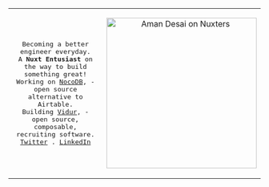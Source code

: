 <table>
  <tr>
  <td>
<p align="center">
  <samp>
    Becoming a better engineer everyday.<br/> A <strong title="Developer Experience">Nuxt Entusiast</strong> on the way to build something great!<br/>
    Working on <a href="https://github.com/nocodb/nocodb">NocoDB</a>, - open source alternative to Airtable.<br>
    Building <a href="https://github.com/profilecity/vidur">Vidur</a>, - open source, composable, recruiting software.<br>
    <a href="https://twitter.com/aman_desai_">Twitter</a> .
    <a href="https://linkedin.com/in/amandesai01">LinkedIn</a>
  </samp>
</p>
</td>
    <td>
<p align="center">
  <a href="https://nuxters.nuxt.com/amandesai01"><img src="https://nuxters.nuxt.com/__og-image__/image/amandesai01/og.png" alt="Aman Desai on Nuxters" width="300" /></a>
</p>
      </td>
</tr>
</table>
